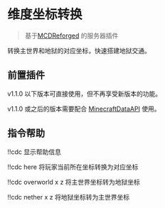 # 维度坐标转换

> 基于[MCDReforged](https://github.com/Fallen-Breath/MCDReforged) 的服务器插件

转换主世界和地狱的对应坐标，快速搭建地狱交通。

## 前置插件

v1.1.0 以下版本可直接使用，但不再享受新版本的功能。

v1.1.0 或之后的版本需要配合 [MinecraftDataAPI](https://github.com/MCDReforged/MinecraftDataAPI) 使用。

## 指令帮助

!!cdc 显示帮助信息

!!cdc here 将玩家当前所在坐标转换为对应坐标

!!cdc overworld x z 将主世界坐标转为地狱坐标

!!cdc nether x z 将地狱坐标转为主世界坐标
